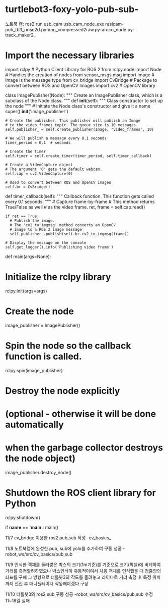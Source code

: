 # turtlebot3-foxy-yolo-pub-sub-

노트북 캠: ros2 run usb_cam usb_cam_node_exe
 rasicam-pub_tb3_pose2d.py-img_compressed2raw.py-aruco_node.py-track_maker2.

# Import the necessary libraries
import rclpy # Python Client Library for ROS 2
from rclpy.node import Node # Handles the creation of nodes
from sensor_msgs.msg import Image # Image is the message type
from cv_bridge import CvBridge # Package to convert between ROS and OpenCV Images
import cv2 # OpenCV library
 
class ImagePublisher(Node):
  """
  Create an ImagePublisher class, which is a subclass of the Node class.
  """
  def __init__(self):
    """
    Class constructor to set up the node
    """
    # Initiate the Node class's constructor and give it a name
    super().__init__('image_publisher')
      
    # Create the publisher. This publisher will publish an Image
    # to the video_frames topic. The queue size is 10 messages.
    self.publisher_ = self.create_publisher(Image, 'video_frames', 10)
      
    # We will publish a message every 0.1 seconds
    timer_period = 0.1  # seconds
      
    # Create the timer
    self.timer = self.create_timer(timer_period, self.timer_callback)
         
    # Create a VideoCapture object
    # The argument '0' gets the default webcam.
    self.cap = cv2.VideoCapture(0)
         
    # Used to convert between ROS and OpenCV images
    self.br = CvBridge()
   
  def timer_callback(self):
    """
    Callback function.
    This function gets called every 0.1 seconds.
    """
    # Capture frame-by-frame
    # This method returns True/False as well
    # as the video frame.
    ret, frame = self.cap.read()
          
    if ret == True:
      # Publish the image.
      # The 'cv2_to_imgmsg' method converts an OpenCV
      # image to a ROS 2 image message
      self.publisher_.publish(self.br.cv2_to_imgmsg(frame))
 
    # Display the message on the console
    self.get_logger().info('Publishing video frame')
  
def main(args=None):
  
  # Initialize the rclpy library
  rclpy.init(args=args)
  
  # Create the node
  image_publisher = ImagePublisher()
  
  # Spin the node so the callback function is called.
  rclpy.spin(image_publisher)
  
  # Destroy the node explicitly
  # (optional - otherwise it will be done automatically
  # when the garbage collector destroys the node object)
  image_publisher.destroy_node()
  
  # Shutdown the ROS client library for Python
  rclpy.shutdown()
  
if __name__ == '__main__':
  main()

11/7 cv_bridge 이용한 ros2 pub,sub 작성 
    -cv_basics_
    
    
11/8 노트북캠에 완성한 pub, sub에 yolo를 추가하여 구동 성공
    -robot_ws/src/cv_basics/pub,sub


11/9 인식한 객체를 둘러쌓은 박스의 크기(1m기준)를 기준으로 크기(픽셀)에 비례하여 거리를 측정할려하였으나 박스인식이 유동적이여서 처음 객체를 인식했을 때 정중앙의 좌표를 구해 그 방향으로 터틀봇3의 각도를 돌려놓고 라이다로 거리 측정 후 특정 위치까지 전진 후 매니퓰레이터 작동해야겠다 구상


11/10 터틀봇3와 ros2 sub 구동 성공
    -robot_ws/src/cv_basics/pub,sub 수정
 11~18일 실패
    
